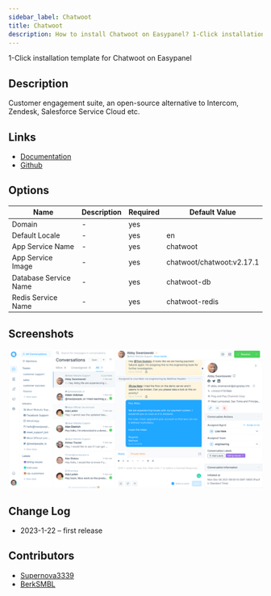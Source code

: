 ```yaml
---
sidebar_label: Chatwoot
title: Chatwoot
description: How to install Chatwoot on Easypanel? 1-Click installation template for Chatwoot on Easypanel
---
```


<!-- generated -->

1-Click installation template for Chatwoot on Easypanel

## Description

Customer engagement suite, an open-source alternative to Intercom, Zendesk, Salesforce Service Cloud etc.

## Links

- [Documentation](https://www.chatwoot.com/help-center)
- [Github](https://github.com/chatwoot/)

## Options

Name | Description | Required | Default Value
-|-|-|-
Domain | - | yes | 
Default Locale | - | yes | en
App Service Name | - | yes | chatwoot
App Service Image | - | yes | chatwoot/chatwoot:v2.17.1
Database Service Name | - | yes | chatwoot-db
Redis Service Name | - | yes | chatwoot-redis

## Screenshots

![Chatwoot Screenshot](./assets/screenshot.png)

## Change Log

- 2023-1-22 – first release

## Contributors

- [Supernova3339](https://github.com/Supernova3339)
- [BerkSMBL](https://berksmbl.com)
